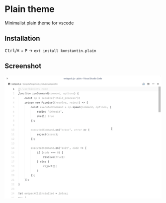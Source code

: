 # Plain theme

Minimalist plain theme for vscode

## Installation

<kbd>Ctrl</kbd>/<kbd>⌘</kbd> + <kbd>P</kbd> → `ext install konstantin.plain`

## Screenshot

![screenshot](https://github.com/gko/plain/raw/master/screenshot.png)
